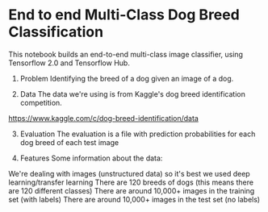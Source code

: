 # End to end Multi-Class Dog Breed Classification
This notebook builds an end-to-end multi-class image classifier, using Tensorflow 2.0 and Tensorflow Hub.

1. Problem
Identifying the breed of a dog given an image of a dog.

2. Data
The data we're using is from Kaggle's dog breed identification competition.

https://www.kaggle.com/c/dog-breed-identification/data

3. Evaluation
The evaluation is a file with prediction probabilities for each dog breed of each test image

4. Features
Some information about the data:

We're dealing with images (unstructured data) so it's best we used deep learning/transfer learning
There are 120 breeds of dogs (this means there are 120 different classes)
There are around 10,000+ images in the training set (with labels)
There are around 10,000+ images in the test set (no labels)
